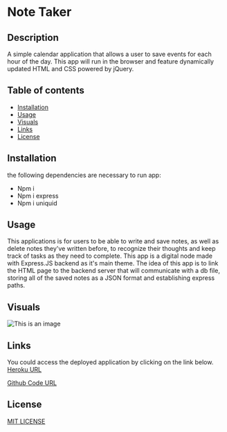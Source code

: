 # Note Taker
## Description
A simple calendar application that allows a user to save events for each hour of the day. This app will run in the browser and feature dynamically updated HTML and CSS powered by jQuery.


## Table of contents

* [Installation](#Installation)
* [Usage](#Usage)
* [Visuals](#Visuals)
* [Links](#Link)
* [License](#License)
## Installation
the following dependencies are necessary to run app:
* Npm i
* Npm i express
* Npm i uniquid

## Usage
This applications is for users to be able to write and save notes, as well as delete notes they've written before, to recognize their thoughts and keep track of tasks as they need to complete.
This app is a digital node made with Express.JS backend as it's main theme. The idea of this app is to link the HTML page to the backend server that will communicate with a db file, storing all of the saved notes as a JSON format and establishing express paths.

## Visuals
![This is an image](../Note%20Taker/public/assets/images/Screenshot%20(29).png)


## Links 
You could access the deployed application by clicking on the link below. 
[Heroku URL](https://notetaker1020.herokuapp.com/)

[Github Code URL](https://github.com/Ruskin20/Note-taker)

## License
[MIT LICENSE](https://raw.githubusercontent.com/Ruskin20/Note-taker/master/LICENSE)

